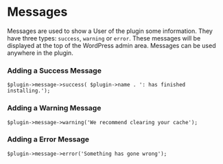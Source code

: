 # Messages

Messages are used to show a User of the plugin some information. They have three types: `success`, `warning` or `error`. These messages will be displayed at the top of the WordPress admin area. Messages can be used anywhere in the plugin.

### Adding a Success Message

	$plugin->message->success( $plugin->name . ': has finished installing.');


### Adding a Warning Message

	$plugin->message->warning('We recommend clearing your cache');

### Adding a Error Message

	$plugin->message->error('Something has gone wrong');
